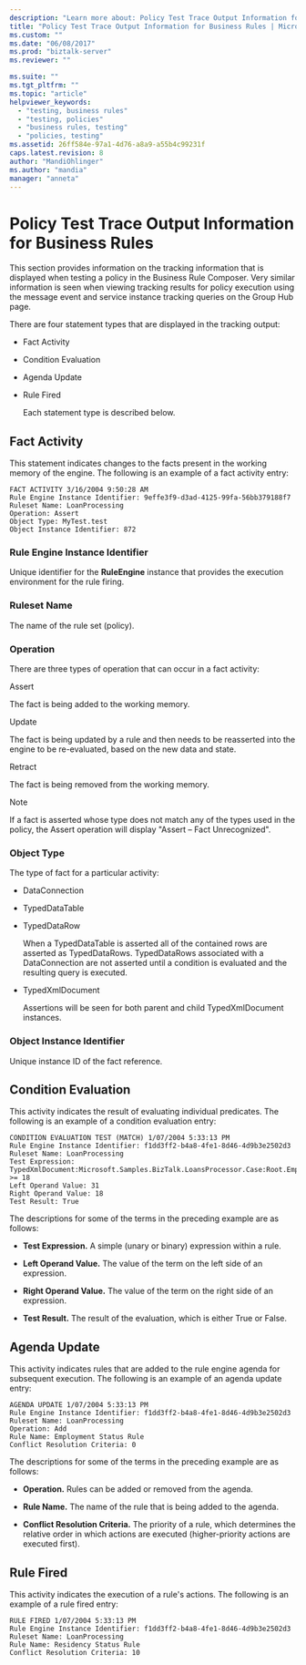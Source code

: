 ```yaml
---
description: "Learn more about: Policy Test Trace Output Information for Business Rules"
title: "Policy Test Trace Output Information for Business Rules | Microsoft Docs"
ms.custom: ""
ms.date: "06/08/2017"
ms.prod: "biztalk-server"
ms.reviewer: ""

ms.suite: ""
ms.tgt_pltfrm: ""
ms.topic: "article"
helpviewer_keywords: 
  - "testing, business rules"
  - "testing, policies"
  - "business rules, testing"
  - "policies, testing"
ms.assetid: 26ff584e-97a1-4d76-a8a9-a55b4c99231f
caps.latest.revision: 8
author: "MandiOhlinger"
ms.author: "mandia"
manager: "anneta"
---
```

# Policy Test Trace Output Information for Business Rules
This section provides information on the tracking information that is displayed when testing a policy in the Business Rule Composer. Very similar information is seen when viewing tracking results for policy execution using the message event and service instance tracking queries on the Group Hub page.  
  
 There are four statement types that are displayed in the tracking output:  
  
- Fact Activity  
  
- Condition Evaluation  
  
- Agenda Update  
  
- Rule Fired  
  
  Each statement type is described below.  
  
## Fact Activity  
 This statement indicates changes to the facts present in the working memory of the engine. The following is an example of a fact activity entry:  
  
```  
FACT ACTIVITY 3/16/2004 9:50:28 AM  
Rule Engine Instance Identifier: 9effe3f9-d3ad-4125-99fa-56bb379188f7  
Ruleset Name: LoanProcessing  
Operation: Assert  
Object Type: MyTest.test  
Object Instance Identifier: 872  
```  
  
### Rule Engine Instance Identifier  
 Unique identifier for the **RuleEngine** instance that provides the execution environment for the rule firing.  
  
### Ruleset Name  
 The name of the rule set (policy).  
  
### Operation  
 There are three types of operation that can occur in a fact activity:  
  
 Assert  
  
 The fact is being added to the working memory.  
  
 Update  
  
 The fact is being updated by a rule and then needs to be reasserted into the engine to be re-evaluated, based on the new data and state.  
  
 Retract  
  
 The fact is being removed from the working memory.  
  
> [!NOTE]
>  If a fact is asserted whose type does not match any of the types used in the policy, the Assert operation will display "Assert – Fact Unrecognized".  
  
### Object Type  
 The type of fact for a particular activity:  
  
-   DataConnection  
  
-   TypedDataTable  
  
-   TypedDataRow  
  
     When a TypedDataTable is asserted all of the contained rows are asserted as TypedDataRows.  TypedDataRows associated with a DataConnection are not asserted until a condition is evaluated and the resulting query is executed.  
  
-   TypedXmlDocument  
  
     Assertions will be seen for both parent and child TypedXmlDocument instances.  
  
### Object Instance Identifier  
 Unique instance ID of the fact reference.  
  
## Condition Evaluation  
 This activity indicates the result of evaluating individual predicates. The following is an example of a condition evaluation entry:  
  
```  
CONDITION EVALUATION TEST (MATCH) 1/07/2004 5:33:13 PM  
Rule Engine Instance Identifier: f1dd3ff2-b4a8-4fe1-8d46-4d9b3e2502d3  
Ruleset Name: LoanProcessing  
Test Expression: TypedXmlDocument:Microsoft.Samples.BizTalk.LoansProcessor.Case:Root.EmploymentType/TimeInMonths >= 18  
Left Operand Value: 31  
Right Operand Value: 18  
Test Result: True  
```  
  
 The descriptions for some of the terms in the preceding example are as follows:  
  
-   **Test Expression.** A simple (unary or binary) expression within a rule.  
  
-   **Left Operand Value.** The value of the term on the left side of an expression.  
  
-   **Right Operand Value.** The value of the term on the right side of an expression.  
  
-   **Test Result.** The result of the evaluation, which is either True or False.  
  
## Agenda Update  
 This activity indicates rules that are added to the rule engine agenda for subsequent execution. The following is an example of an agenda update entry:  
  
```  
AGENDA UPDATE 1/07/2004 5:33:13 PM  
Rule Engine Instance Identifier: f1dd3ff2-b4a8-4fe1-8d46-4d9b3e2502d3  
Ruleset Name: LoanProcessing  
Operation: Add  
Rule Name: Employment Status Rule  
Conflict Resolution Criteria: 0  
```  
  
 The descriptions for some of the terms in the preceding example are as follows:  
  
-   **Operation.** Rules can be added or removed from the agenda.  
  
-   **Rule Name.** The name of the rule that is being added to the agenda.  
  
-   **Conflict Resolution Criteria.** The priority of a rule, which determines the relative order in which actions are executed (higher-priority actions are executed first).  
  
## Rule Fired  
 This activity indicates the execution of a rule's actions. The following is an example of a rule fired entry:  
  
```  
RULE FIRED 1/07/2004 5:33:13 PM  
Rule Engine Instance Identifier: f1dd3ff2-b4a8-4fe1-8d46-4d9b3e2502d3  
Ruleset Name: LoanProcessing  
Rule Name: Residency Status Rule  
Conflict Resolution Criteria: 10  
```
